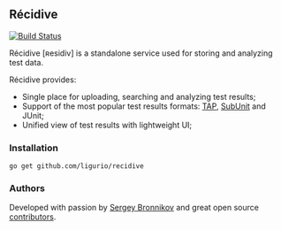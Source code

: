 ## Récidive

[![Build Status](https://travis-ci.org/ligurio/recidive.svg?branch=master)](https://travis-ci.org/ligurio/recidive)

Récidive [ʀesidiv] is a standalone service used for storing and analyzing test data.

Récidive provides:
- Single place for uploading, searching and analyzing test results;
- Support of the most popular test results formats: [TAP](https://en.wikipedia.org/wiki/Test_Anything_Protocol), [SubUnit](https://en.wikipedia.org/wiki/Subunit_(format)) and JUnit;
- Unified view of test results with lightweight UI;

### Installation

	go get github.com/ligurio/recidive

### Authors

Developed with passion by [Sergey Bronnikov](https://bronevichok.ru/) and great
open source [contributors](https://github.com/ligurio/recidive/contributors).
